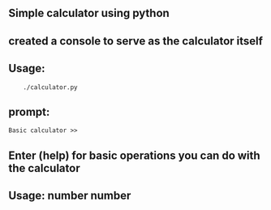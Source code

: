 ## Simple calculator using python

## created a console to serve as the calculator itself

## Usage:

		./calculator.py

## prompt:

	Basic calculator >> 

## Enter (help) for basic operations you can do with the calculator

## Usage: number <sign> number

